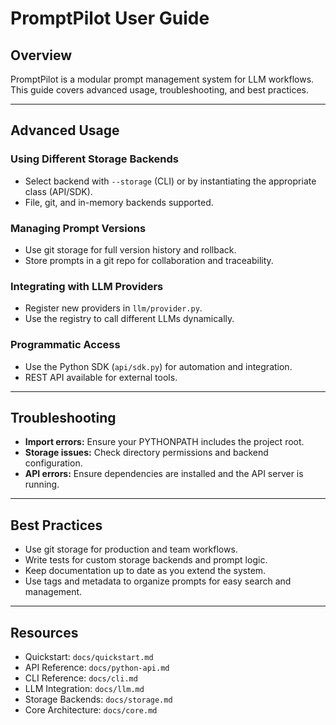# PromptPilot User Guide

## Overview

PromptPilot is a modular prompt management system for LLM workflows. This guide covers advanced usage, troubleshooting, and best practices.

---

## Advanced Usage

### Using Different Storage Backends

- Select backend with `--storage` (CLI) or by instantiating the appropriate class (API/SDK).
- File, git, and in-memory backends supported.

### Managing Prompt Versions

- Use git storage for full version history and rollback.
- Store prompts in a git repo for collaboration and traceability.

### Integrating with LLM Providers

- Register new providers in `llm/provider.py`.
- Use the registry to call different LLMs dynamically.

### Programmatic Access

- Use the Python SDK (`api/sdk.py`) for automation and integration.
- REST API available for external tools.

---

## Troubleshooting

- **Import errors:** Ensure your PYTHONPATH includes the project root.
- **Storage issues:** Check directory permissions and backend configuration.
- **API errors:** Ensure dependencies are installed and the API server is running.

---

## Best Practices

- Use git storage for production and team workflows.
- Write tests for custom storage backends and prompt logic.
- Keep documentation up to date as you extend the system.
- Use tags and metadata to organize prompts for easy search and management.

---

## Resources

- Quickstart: `docs/quickstart.md`
- API Reference: `docs/python-api.md`
- CLI Reference: `docs/cli.md`
- LLM Integration: `docs/llm.md`
- Storage Backends: `docs/storage.md`
- Core Architecture: `docs/core.md`
